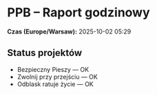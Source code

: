 # PPB – Raport godzinowy
**Czas (Europe/Warsaw):** 2025-10-02 05:29

## Status projektów
- Bezpieczny Pieszy — OK
- Zwolnij przy przejściu — OK
- Odblask ratuje życie — OK

